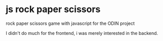 # js rock paper scissors
 rock paper scissors game with javascript for the ODIN project

I didn't do much for the frontend, i was merely interested in the backend. 
